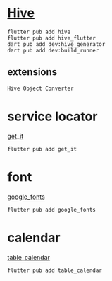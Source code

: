 # [Hive](https://docs.hivedb.dev/#/)

```
flutter pub add hive
flutter pub add hive_flutter
dart pub add dev:hive_generator
dart pub add dev:build_runner
```

## extensions

```
Hive Object Converter
```

# service locator

[get_it](https://pub.dev/packages/get_it)

```
flutter pub add get_it
```

# font

[google_fonts](https://pub.dev/packages/google_fonts)

```
flutter pub add google_fonts
```

# calendar

[table_calendar](https://pub.dev/packages/table_calendar)

```
flutter pub add table_calendar
```